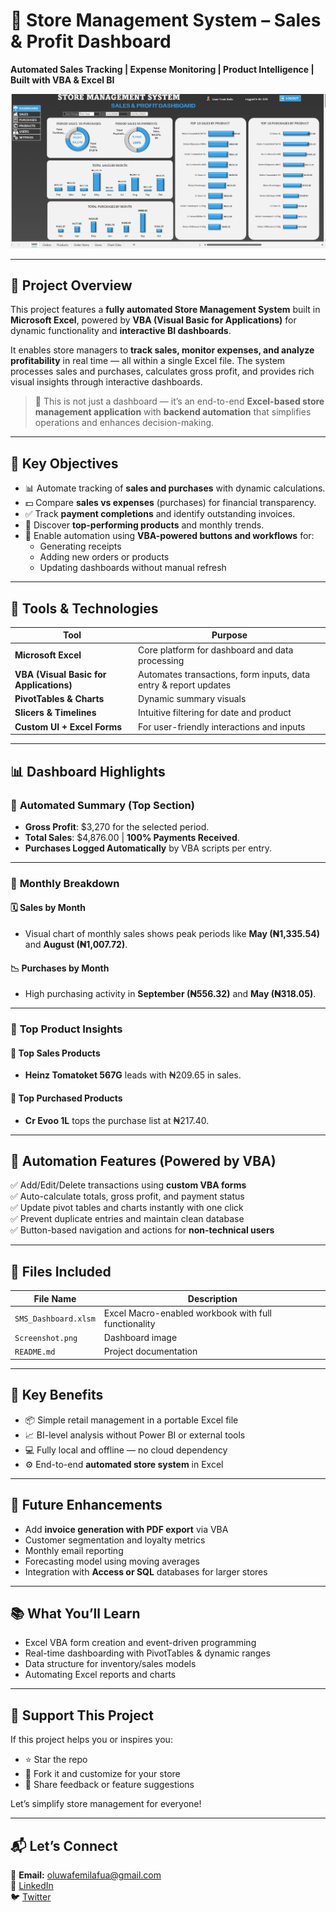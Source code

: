# 🏬 Store Management System – Sales & Profit Dashboard  
**Automated Sales Tracking | Expense Monitoring | Product Intelligence | Built with VBA & Excel BI**

![Store Dashboard](https://github.com/Femi-ops/Store-Management-System/blob/main/Screenshot%202025-04-20%20131619.png)  

---

## 📌 Project Overview  
This project features a **fully automated Store Management System** built in **Microsoft Excel**, powered by **VBA (Visual Basic for Applications)** for dynamic functionality and **interactive BI dashboards**.

It enables store managers to **track sales, monitor expenses, and analyze profitability** in real time — all within a single Excel file. The system processes sales and purchases, calculates gross profit, and provides rich visual insights through interactive dashboards.  

> 📢 This is not just a dashboard — it’s an end-to-end **Excel-based store management application** with **backend automation** that simplifies operations and enhances decision-making.

---

## 🎯 Key Objectives  
- 📊 Automate tracking of **sales and purchases** with dynamic calculations.
- 💵 Compare **sales vs expenses** (purchases) for financial transparency.
- ✅ Track **payment completions** and identify outstanding invoices.
- 🧠 Discover **top-performing products** and monthly trends.
- 🔁 Enable automation using **VBA-powered buttons and workflows** for:
  - Generating receipts  
  - Adding new orders or products  
  - Updating dashboards without manual refresh  

---

## 🧰 Tools & Technologies  
| Tool | Purpose |
|------|---------|
| **Microsoft Excel** | Core platform for dashboard and data processing |
| **VBA (Visual Basic for Applications)** | Automates transactions, form inputs, data entry & report updates |
| **PivotTables & Charts** | Dynamic summary visuals |
| **Slicers & Timelines** | Intuitive filtering for date and product |
| **Custom UI + Excel Forms** | For user-friendly interactions and inputs |

---

## 📊 Dashboard Highlights  

### 🔵 **Automated Summary (Top Section)**
- **Gross Profit**: $3,270 for the selected period.
- **Total Sales**: $4,876.00 | **100% Payments Received**.
- **Purchases Logged Automatically** by VBA scripts per entry.

---

### 🔵 **Monthly Breakdown**
#### 🗓️ **Sales by Month**
- Visual chart of monthly sales shows peak periods like **May (₦1,335.54)** and **August (₦1,007.72)**.

#### 📉 **Purchases by Month**
- High purchasing activity in **September (₦556.32)** and **May (₦318.05)**.

---

### 🔵 **Top Product Insights**
#### 🥇 **Top Sales Products**
- **Heinz Tomatoket 567G** leads with ₦209.65 in sales.

#### 🛒 **Top Purchased Products**
- **Cr Evoo 1L** tops the purchase list at ₦217.40.

---

## 🔄 Automation Features (Powered by VBA)  
✅ Add/Edit/Delete transactions using **custom VBA forms**  
✅ Auto-calculate totals, gross profit, and payment status  
✅ Update pivot tables and charts instantly with one click  
✅ Prevent duplicate entries and maintain clean database  
✅ Button-based navigation and actions for **non-technical users**

---

## 📁 Files Included  
| File Name | Description |
|-----------|-------------|
| `SMS_Dashboard.xlsm` | Excel Macro-enabled workbook with full functionality |
| `Screenshot.png` | Dashboard image |
| `README.md` | Project documentation |

---

## 🌟 Key Benefits  
- 📦 Simple retail management in a portable Excel file  
- 📈 BI-level analysis without Power BI or external tools  
- 💻 Fully local and offline — no cloud dependency  
- ⚙️ End-to-end **automated store system** in Excel  

---

## 🌱 Future Enhancements  
- Add **invoice generation with PDF export** via VBA  
- Customer segmentation and loyalty metrics  
- Monthly email reporting  
- Forecasting model using moving averages  
- Integration with **Access or SQL** databases for larger stores  

---

## 📚 What You’ll Learn  
- Excel VBA form creation and event-driven programming  
- Real-time dashboarding with PivotTables & dynamic ranges  
- Data structure for inventory/sales models  
- Automating Excel reports and charts  

---

## 🙌 Support This Project  
If this project helps you or inspires you:
- ⭐ Star the repo
- 🍴 Fork it and customize for your store
- 📢 Share feedback or feature suggestions

Let’s simplify store management for everyone!

---

## 📬 Let’s Connect  
📧 **Email:** oluwafemilafua@gmail.com  
🔗 [LinkedIn](https://linkedin.com/in/your-profile)  
🐦 [Twitter](https://twitter.com/your-profile)

